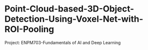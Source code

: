# Point-Cloud-based-3D-Object-Detection-Using-Voxel-Net-with-ROI-Pooling
Project: ENPM703-Fundamentals of AI and Deep Learning
